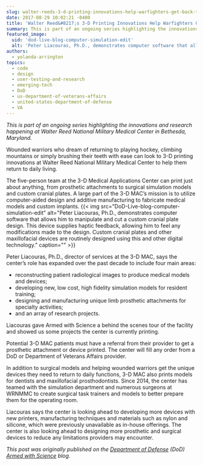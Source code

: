 ```yaml
---
slug: walter-reeds-3-d-printing-innovations-help-warfighters-get-back-to-life
date: 2017-08-29 10:02:21 -0400
title: 'Walter Reed&#8217;s 3-D Printing Innovations Help Warfighters Get Back to Life'
summary: This is part of an ongoing series highlighting the innovations and research happening at Walter Reed National Military Medical Center in Bethesda, Maryland. Wounded warriors who dream of returning to playing hockey, climbing mountains or simply brushing their teeth with ease can look to 3-D printing innovations at Walter Reed National Military Medical Center to
featured_image:
  uid: 'dod-live-blog-computer-simulation-edit'
  alt: 'Peter Liacouras, Ph.D., demonstrates computer software that allows him to manipulate and cut a custom cranial plate design.'
authors:
  - yolanda-arrington
topics:
  - code
  - design
  - user-testing-and-research
  - emerging-tech
  - DoD
  - us-department-of-veterans-affairs
  - united-states-department-of-defense
  - VA
---
```


_This is part of an ongoing series highlighting the innovations and research happening at Walter Reed National Military Medical Center in Bethesda, Maryland._

Wounded warriors who dream of returning to playing hockey, climbing mountains or simply brushing their teeth with ease can look to 3-D printing innovations at Walter Reed National Military Medical Center to help them return to daily living.

The five-person team at the 3-D Medical Applications Center can print just about anything, from prosthetic attachments to surgical simulation models and custom cranial plates. A large part of the 3-D MAC’s mission is to utilize computer-aided design and additive manufacturing to fabricate medical models and custom implants. {{< img src="DoD-Live-blog-computer-simulation-edit" alt="Peter Liacouras, Ph.D., demonstrates computer software that allows him to manipulate and cut a custom cranial plate design. This device supplies haptic feedback, allowing him to feel any modifications made to the design. Custom cranial plates and other maxillofacial devices are routinely designed using this and other digital technology." caption="" >}}

Peter Liacouras, Ph.D., director of services at the 3-D MAC, says the center’s role has expanded over the past decade to include four main areas:

  * reconstructing patient radiological images to produce medical models and devices;
  * developing new, low cost, high fidelity simulation models for resident training;
  * designing and manufacturing unique limb prosthetic attachments for specialty activities;
  * and an array of research projects.

Liacouras gave Armed with Science a behind the scenes tour of the facility and showed us some projects the center is currently printing.



Potential 3-D MAC patients must have a referral from their provider to get a prosthetic attachment or device printed. The center will fill any order from a DoD or Department of Veterans Affairs provider.

In addition to surgical models and helping wounded warriors get the unique devices they need to return to daily functions, 3-D MAC also prints models for dentists and maxillofacial prosthodontists. Since 2014, the center has teamed with the simulation department and numerous surgeons at WRNMMC to create surgical task trainers and models to better prepare them for the operating room.

Liacouras says the center is looking ahead to developing more devices with new printers, manufacturing techniques and materials such as nylon and silicone, which were previously unavailable as in-house offerings. The center is also looking ahead to designing more prosthetic and surgical devices to reduce any limitations providers may encounter.

_This post was originally published on the [Department of Defense](https://www.defense.gov/) (DoD) [Armed with Science](http://science.dodlive.mil/2017/08/14/walter-reeds-3-d-printing-innovations-help-warfighters-get-back-to-life/) blog._
